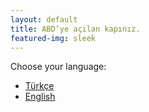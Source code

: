 ```yaml
---
layout: default
title: ABD’ye açılan kapınız.
featured-img: sleek
---
```


<!-- Language switcher links -->
<p>Choose your language:</p>
<ul id="language-switcher">
  <li><a href="https://investilogiusa.com" hreflang="tr" onclick="hideLinks(event)">Türkçe</a></li>
  <li><a href="https://en.investilogiusa.com" hreflang="en" onclick="hideLinks(event)">English</a></li>
</ul>

<!-- JavaScript to hide links when Turkish is selected -->
<script>
  function hideLinks(event) {
    event.preventDefault(); // Prevent the link from navigating to the href URL
    var languageSwitcher = document.getElementById("language-switcher");
    languageSwitcher.style.display = "none";
  }
</script>

